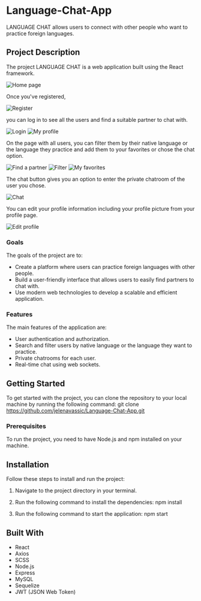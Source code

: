 # Language-Chat-App

LANGUAGE CHAT allows users to connect with other people who want to practice foreign languages.







## Project Description

The project LANGUAGE CHAT is a web application built using the React framework. 

![Home page]( https://i.imgur.com/Jpnumny.png)

Once you've registered,

![Register](https://i.imgur.com/sDSMYQF.png)


you can log in to see all the users and find a suitable partner to chat with. 

![Login](https://i.imgur.com/jeqoOAX.png)
![My profile](https://i.imgur.com/7OEtsL9.png)

On the page with all users, you can filter them by their native language or the language they practice and add them to your favorites or chose the chat option.

![Find a partner](https://i.imgur.com/o4x72ET.png)
![Filter](https://i.imgur.com/e1zaCpF.png)
![My favorites](https://i.imgur.com/uYtAMYv.png)

The chat button gives you an option to enter the private chatroom of the user you chose.

![Chat](https://i.imgur.com/RmHXHLl.png)

You can edit your profile information including your profile picture from your profile page.

![Edit profile](https://i.imgur.com/hNbhYjU.png)


### Goals

The goals of the project are to:

- Create a platform where users can practice foreign languages with other people.
- Build a user-friendly interface that allows users to easily find partners to chat with.
- Use modern web technologies to develop a scalable and efficient application.


### Features

The main features of the application are:

- User authentication and authorization.
- Search and filter users by native language or the language they want to practice.
- Private chatrooms for each user.
- Real-time chat using web sockets.

## Getting Started

To get started with the project, you can clone the repository to your local machine by running the following command: git clone https://github.com/jelenavassic/Language-Chat-App.git

### Prerequisites

To run the project, you need to have Node.js and npm installed on your machine.

## Installation

Follow these steps to install and run the project:

1. Navigate to the project directory in your terminal.

2. Run the following command to install the dependencies: npm install
  
3. Run the following command to start the application: npm start


## Built With

- React
- Axios
- SCSS
- Node.js
- Express
- MySQL
- Sequelize
- JWT (JSON Web Token)
